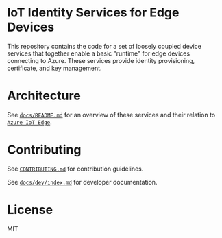 # IoT Identity Services for Edge Devices

This repository contains the code for a set of loosely coupled device services that together enable a basic "runtime" for edge devices connecting to Azure. These services provide identity provisioning, certificate, and key management.

# Architecture

See [`docs/README.md`](docs/README.md) for an overview of these services and their relation to [`Azure IoT Edge`](https://github.com/Azure/iotedge).

# Contributing

See [`CONTRIBUTING.md`](CONTRIBUTING.md) for contribution guidelines.

See [`docs/dev/index.md`](docs/dev/index.md) for developer documentation.


# License

MIT
